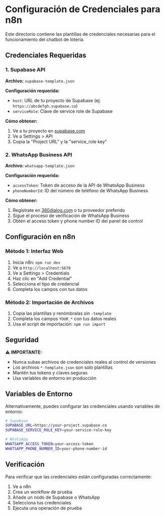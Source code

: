 # Configuración de Credenciales para n8n

Este directorio contiene las plantillas de credenciales necesarias para el funcionamiento del chatbot de lotería.

## Credenciales Requeridas

### 1. Supabase API
**Archivo:** `supabase-template.json`

**Configuración requerida:**
- `host`: URL de tu proyecto de Supabase (ej: `https://abcdefgh.supabase.co`)
- `serviceRole`: Clave de service role de Supabase

**Cómo obtener:**
1. Ve a tu proyecto en [supabase.com](https://supabase.com)
2. Ve a Settings > API
3. Copia la "Project URL" y la "service_role key"

### 2. WhatsApp Business API
**Archivo:** `whatsapp-template.json`

**Configuración requerida:**
- `accessToken`: Token de acceso de la API de WhatsApp Business
- `phoneNumberId`: ID del número de teléfono de WhatsApp Business

**Cómo obtener:**
1. Regístrate en [360dialog.com](https://360dialog.com) o tu proveedor preferido
2. Sigue el proceso de verificación de WhatsApp Business
3. Obtén el access token y phone number ID del panel de control

## Configuración en n8n

### Método 1: Interfaz Web
1. Inicia n8n: `npm run dev`
2. Ve a `http://localhost:5678`
3. Ve a Settings > Credentials
4. Haz clic en "Add Credential"
5. Selecciona el tipo de credencial
6. Completa los campos con tus datos

### Método 2: Importación de Archivos
1. Copia las plantillas y renómbralas sin `-template`
2. Completa los campos `YOUR_*` con tus datos reales
3. Usa el script de importación: `npm run import`

## Seguridad

⚠️ **IMPORTANTE:**
- Nunca subas archivos de credenciales reales al control de versiones
- Los archivos `*-template.json` son solo plantillas
- Mantén tus tokens y claves seguras
- Usa variables de entorno en producción

## Variables de Entorno

Alternativamente, puedes configurar las credenciales usando variables de entorno:

```bash
# Supabase
SUPABASE_URL=https://your-project.supabase.co
SUPABASE_SERVICE_ROLE_KEY=your-service-role-key

# WhatsApp
WHATSAPP_ACCESS_TOKEN=your-access-token
WHATSAPP_PHONE_NUMBER_ID=your-phone-number-id
```

## Verificación

Para verificar que las credenciales están configuradas correctamente:

1. Ve a n8n
2. Crea un workflow de prueba
3. Añade un nodo de Supabase o WhatsApp
4. Selecciona tus credenciales
5. Ejecuta una operación de prueba

